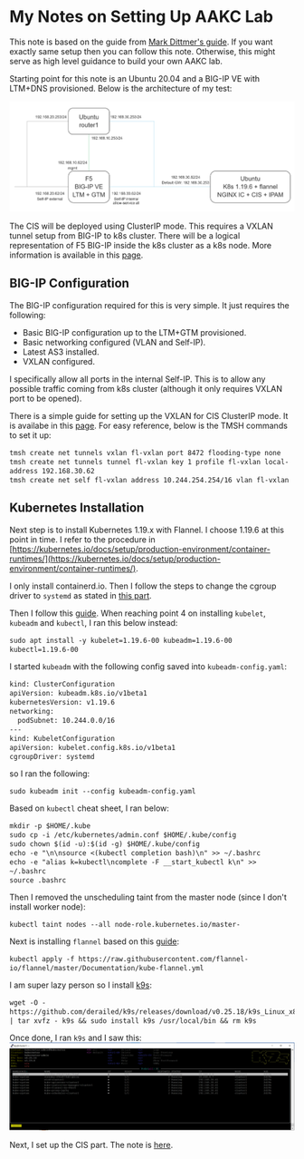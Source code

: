 # My Notes on Setting Up AAKC Lab
This note is based on the guide from [Mark Dittmer's guide](https://github.com/mdditt2000/k8s-bigip-ctlr/tree/main/user_guides/externaldns-nginx). If you want exactly same setup then you can follow this note. Otherwise, this might serve as high level guidance to build your own AAKC lab.

Starting point for this note is an Ubuntu 20.04 and a BIG-IP VE with LTM+DNS provisioned. Below is the architecture of my test:

![Test Architecture](aakc-test-architecture.png)

The CIS will be deployed using ClusterIP mode. This requires a VXLAN tunnel setup from BIG-IP to k8s cluster. There will be a logical representation of F5 BIG-IP inside the k8s cluster as a k8s node. More information is available in this [page](https://clouddocs.f5.com/containers/latest/userguide/config-options.html#clusterip).

## BIG-IP Configuration
The BIG-IP configuration required for this is very simple. It just requires the following:
- Basic BIG-IP configuration up to the LTM+GTM provisioned.
- Basic networking configured (VLAN and Self-IP).
- Latest AS3 installed.
- VXLAN configured.

I specifically allow all ports in the internal Self-IP. This is to allow any possible traffic coming from k8s cluster (although it only requires VXLAN port to be opened).

There is a simple guide for setting up the VXLAN for CIS ClusterIP mode. It is availabe in this [page](https://clouddocs.f5.com/containers/latest/userguide/kubernetes/#creating-vxlan-tunnels-on-kubernetes-cluster-optional). For easy reference, below is the TMSH commands to set it up:
```
tmsh create net tunnels vxlan fl-vxlan port 8472 flooding-type none
tmsh create net tunnels tunnel fl-vxlan key 1 profile fl-vxlan local-address 192.168.30.62
tmsh create net self fl-vxlan address 10.244.254.254/16 vlan fl-vxlan
```

## Kubernetes Installation
Next step is to install Kubernetes 1.19.x with Flannel. I choose 1.19.6 at this point in time. I refer to the procedure in [https://kubernetes.io/docs/setup/production-environment/container-runtimes/](https://kubernetes.io/docs/setup/production-environment/container-runtimes/).

I only install containerd.io. Then I follow the steps to change the cgroup driver to `systemd` as stated in [this part](https://kubernetes.io/docs/setup/production-environment/container-runtimes/#containerd-systemd).

Then I follow this [guide](https://kubernetes.io/docs/setup/production-environment/tools/kubeadm/install-kubeadm/). When reaching point 4 on installing `kubelet`, `kubeadm` and `kubectl`, I ran this below instead:
```
sudo apt install -y kubelet=1.19.6-00 kubeadm=1.19.6-00 kubectl=1.19.6-00
```

I started `kubeadm` with the following config saved into `kubeadm-config.yaml`:
```
kind: ClusterConfiguration
apiVersion: kubeadm.k8s.io/v1beta1
kubernetesVersion: v1.19.6
networking:
  podSubnet: 10.244.0.0/16
---
kind: KubeletConfiguration
apiVersion: kubelet.config.k8s.io/v1beta1
cgroupDriver: systemd
```
so I ran the following:
```
sudo kubeadm init --config kubeadm-config.yaml
```

Based on `kubectl` cheat sheet, I ran below:
```
mkdir -p $HOME/.kube
sudo cp -i /etc/kubernetes/admin.conf $HOME/.kube/config
sudo chown $(id -u):$(id -g) $HOME/.kube/config
echo -e "\n\nsource <(kubectl completion bash)\n" >> ~/.bashrc
echo -e "alias k=kubectl\ncomplete -F __start_kubectl k\n" >> ~/.bashrc
source .bashrc
```

Then I removed the unscheduling taint from the master node (since I don't install worker node):
```
kubectl taint nodes --all node-role.kubernetes.io/master-
```

Next is installing `flannel` based on this [guide](https://github.com/flannel-io/flannel):
```
kubectl apply -f https://raw.githubusercontent.com/flannel-io/flannel/master/Documentation/kube-flannel.yml
```

I am super lazy person so I install [k9s](https://k9scli.io/):
```
wget -O - https://github.com/derailed/k9s/releases/download/v0.25.18/k9s_Linux_x86_64.tar.gz | tar xvfz - k9s && sudo install k9s /usr/local/bin && rm k9s
```

Once done, I ran `k9s` and I saw this:
![k9s base](k9s-base-snapshot.png)

Next, I set up the CIS part. The note is [here](cis-note.md).
